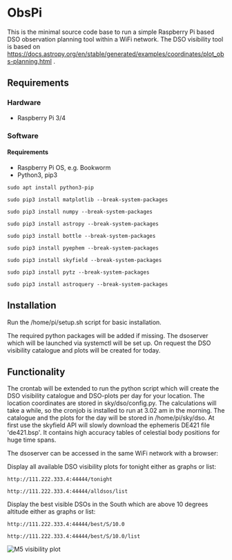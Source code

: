 # ObsPi
This is the minimal source code base to run a simple Raspberry Pi based DSO observation planning tool within a WiFi network. The DSO visibility tool is based on https://docs.astropy.org/en/stable/generated/examples/coordinates/plot_obs-planning.html .

## Requirements
### Hardware
- Raspberry Pi 3/4

### Software
#### Requirements
- Raspberry Pi OS, e.g. Bookworm
- Python3, pip3

```sudo apt install python3-pip```

```sudo pip3 install matplotlib --break-system-packages```

```sudo pip3 install numpy --break-system-packages```

```sudo pip3 install astropy --break-system-packages```

```sudo pip3 install bottle --break-system-packages```

```sudo pip3 install pyephem --break-system-packages```

```sudo pip3 install skyfield --break-system-packages```

```sudo pip3 install pytz --break-system-packages```

```sudo pip3 install astroquery --break-system-packages```


## Installation
Run the /home/pi/setup.sh script for basic installation.

The required python packages will be added if missing.
The dsoserver which will be launched via systemctl will be set up.
On request the DSO visibility catalogue and plots will be created for today.

## Functionality
The crontab will be extended to run the python script which will create the DSO visibility catalogue and DSO-plots per day for your location. The location coordinates are stored in sky/dso/config.py.
The calculations will take a while, so the cronjob is installed to run at 3.02 am in the morning. The catalogue and the plots for the day will be stored in /home/pi/sky/dso.
At first use the skyfield API will slowly download the ephemeris DE421 file 'de421.bsp'. It contains high accuracy tables of celestial body positions for huge time spans.

The dsoserver can be accessed in the same WiFi network with a browser:

Display all available DSO visibility plots for tonight either as graphs or list:

```http://111.222.333.4:44444/tonight```

```http://111.222.333.4:44444/alldsos/list```

Display the best visible DSOs in the South which are above 10 degrees altitude either as graphs or list:

```http://111.222.333.4:44444/best/S/10.0```

```http://111.222.333.4:44444/best/S/10.0/list```

![M5 visibility plot](https://github.com/yetanothergithubaccount/ObsPi/blob/master/sky/dso/DSO_M5_16.06.2024.png)

